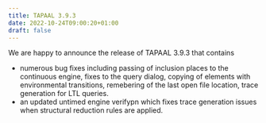 ```yaml
---
title: TAPAAL 3.9.3
date: 2022-10-24T09:00:20+01:00
draft: false
---
```


We are happy to announce the release of TAPAAL 3.9.3 that contains

* numerous bug fixes including passing of inclusion places to the continuous engine, fixes to the query dialog, copying of elements with environmental transitions, remebering of the last open file location, trace generation for LTL queries.
* an updated untimed engine verifypn which fixes trace generation issues when structural reduction rules are applied.
